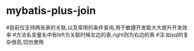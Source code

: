# mybatis-plus-join
#目前仅支持两张表的关联,以及常用的条件查询,用于敏捷开发能大大提升开发效率
#方法名变量名中有left为关联时候左边的表,right则为右边的表
#注:如sql的复杂很高,切勿使用
